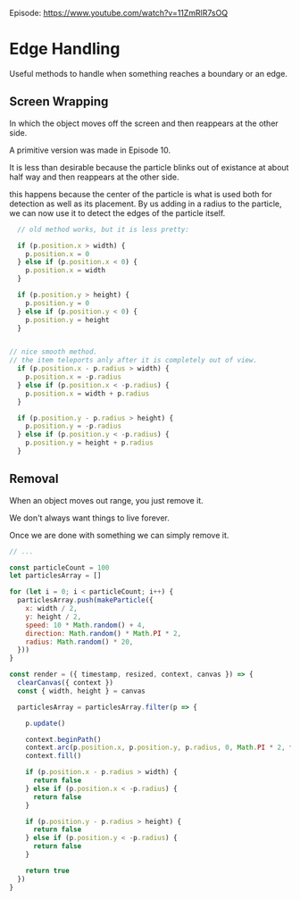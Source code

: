 Episode: https://www.youtube.com/watch?v=11ZmRlR7sOQ

# Edge Handling

Useful methods to handle when something reaches a boundary or an edge.

## Screen Wrapping

In which the object moves off the screen and then reappears at the other side.

A primitive version was made in Episode 10.

It is less than desirable because the particle blinks out of existance at about half way
and then reappears at the other side.

this happens because the center of the particle is what is used both for detection as well as its placement. By us adding in a radius to the particle, we can now use it to detect the edges of the particle itself.

```js
  // old method works, but it is less pretty:

  if (p.position.x > width) {
    p.position.x = 0
  } else if (p.position.x < 0) {
    p.position.x = width
  }

  if (p.position.y > height) {
    p.position.y = 0
  } else if (p.position.y < 0) {
    p.position.y = height
  }
```

```js

// nice smooth method.
// the item teleports anly after it is completely out of view.
  if (p.position.x - p.radius > width) {
    p.position.x = -p.radius
  } else if (p.position.x < -p.radius) {
    p.position.x = width + p.radius
  }

  if (p.position.y - p.radius > height) {
    p.position.y = -p.radius
  } else if (p.position.y < -p.radius) {
    p.position.y = height + p.radius
  }
```

## Removal

When an object moves out range, you just remove it.

We don't always want things to live forever.

Once we are done with something we can simply remove it.

```js
// ...

const particleCount = 100
let particlesArray = []

for (let i = 0; i < particleCount; i++) {
  particlesArray.push(makeParticle({
    x: width / 2,
    y: height / 2,
    speed: 10 * Math.random() + 4,
    direction: Math.random() * Math.PI * 2,
    radius: Math.random() * 20,
  }))
}

const render = ({ timestamp, resized, context, canvas }) => {
  clearCanvas({ context })
  const { width, height } = canvas

  particlesArray = particlesArray.filter(p => {

    p.update()

    context.beginPath()
    context.arc(p.position.x, p.position.y, p.radius, 0, Math.PI * 2, false)
    context.fill()

    if (p.position.x - p.radius > width) {
      return false
    } else if (p.position.x < -p.radius) {
      return false
    }

    if (p.position.y - p.radius > height) {
      return false
    } else if (p.position.y < -p.radius) {
      return false
    }

    return true
  })
}
```